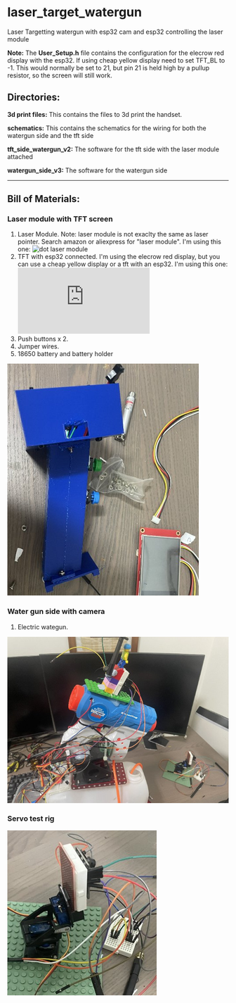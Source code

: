 # laser_target_watergun
Laser Targetting watergun with esp32 cam and esp32 controlling the laser module

__Note:__ The __User_Setup.h__ file contains the configuration for the elecrow red display with the esp32. If using cheap yellow display need to set TFT_BL to -1. This would normally be set to 21, but pin 21 is held high by a pullup resistor, so the screen will still work.

## Directories:
__3d print files:__ This contains the files to 3d print the handset.

__schematics:__ This contains the schematics for the wiring for both the watergun side and the tft side

__tft_side_watergun_v2:__ The software for the tft side with the laser module attached

__watergun_side_v3:__ The software for the watergun side

__________________________________________

## Bill of Materials:

### Laser module with TFT screen
1. Laser Module. Note: laser module is not exaclty the same as laser pointer. Search amazon or aliexpress for "laser module". I'm using this one: ![dot laser module](https://www.amazon.com.au/650nm-Laser-Module-Adjustable-Industrial/dp/B07PV4BWVH/)
2. TFT with esp32 connected. I'm using the elecrow red display, but you can use a cheap yellow display or a tft with an esp32. I'm using this one: ![elecrow red display](https://www.elecrow.com/esp32-display-2-8-inch-hmi-display-spi-tft-lcd-touch-screen.html)
3. Push buttons x 2.
4. Jumper wires.
5. 18650 battery and battery holder

![laser_module_handset](https://github.com/jonathanrandall/laser_target_watergun/blob/main/pictures/handset_photo.JPEG)

### Water gun side with camera
1. Electric wategun.

![watergun_side](https://github.com/jonathanrandall/laser_target_watergun/blob/main/pictures/watergun_photo.JPEG)

### Servo test rig
![test_rig](https://github.com/jonathanrandall/laser_target_watergun/blob/main/pictures/test_rig_photo.JPEG)

